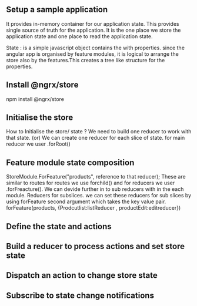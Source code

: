 ## Setup a sample application
  It provides in-memory container for our application state.
  This provides single source of truth for the application. It is the one place 
  we store the application state and one place to read the application state. 
  
  State : is a simple javascript object contains the with properties. 
  since the angular app is organised by feature modules, it is logical to arrange the store 
  also by the features.This creates a tree like structure for the properties. 

## Install @ngrx/store
  npm install @ngrx/store

## Initialise the store
  How to Initialise the store/ state ? 
  We need to build one reducer to work with that state. 
  (or) We can create one reducer for each slice of state. 
  for main reducer we user .forRoot()
  
## Feature module state composition
  StoreModule.ForFeature("products", reference to that reducer); 
  These are similar to routes for routes we use forchild() and for reducers we user .forFreacture().
  We can devide further in to sub reducers with in the each module. Reducers for subslices. 
  we can set these reducers for sub slices by using forFeature second argument which takes the key value pair.
  forFeature(products, {Prodcutlist:listReducer , productEdit:editreducer})

## Define the state and actions

## Build a reducer to process actions and set store state

## Dispatch an action to change store state

## Subscribe to state change notifications
